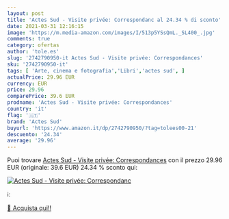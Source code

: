 ```yaml
---
layout: post
title: 'Actes Sud - Visite privée: Correspondanc al 24.34 % di sconto'
date: 2021-03-31 12:16:15
image: 'https://m.media-amazon.com/images/I/513p5YSsQmL._SL400_.jpg'
comments: true
category: ofertas
author: 'tole.es'
slug: '2742790950-it Actes Sud - Visite privée: Correspondances'
sku: '2742790950-it'
tags: [ 'Arte, cinema e fotografia','Libri','actes sud', ]
actualPrice: 29.96 EUR
currency: EUR
price: 29.96
comparePrice: 39.6 EUR
prodname: 'Actes Sud - Visite privée: Correspondances'
country: 'it'
flag: '🇮🇹'
brand: 'Actes Sud'
buyurl: 'https://www.amazon.it/dp/2742790950/?tag=tolees00-21'
descuento: '24.34'
average: '29.96'
---
```


Puoi trovare [Actes Sud - Visite privée: Correspondances](https://www.amazon.it/dp/2742790950/?tag=tolees00-21) con il prezzo 29.96 EUR (originale: 39.6 EUR) 24.34 % sconto qui:

[![Actes Sud - Visite privée: Correspondanc](https://m.media-amazon.com/images/I/513p5YSsQmL._SL400_.jpg)](https://www.amazon.it/dp/2742790950/?tag=tolees00-21)

ℹ️:


[🛒 Acquista qui!!](https://www.amazon.it/dp/2742790950/?tag=tolees00-21)

